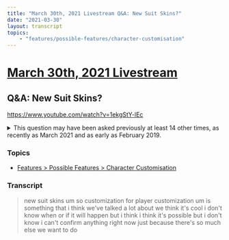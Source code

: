 ```yaml
---
title: "March 30th, 2021 Livestream Q&A: New Suit Skins?"
date: "2021-03-30"
layout: transcript
topics:
    - "features/possible-features/character-customisation"
---
```

# [March 30th, 2021 Livestream](../2021-03-30.md)
## Q&A: New Suit Skins?
https://www.youtube.com/watch?v=1ekgStY-lEc
<details>
<summary>This question may have been asked previously at least 14 other times, as recently as March 2021 and as early as February 2019.</summary>

* [March 9th, 2021 Livestream Q&A: Will there be at some point Character Customisation?](./yt-fy4_awSdvk0.md) [https://www.youtube.com/watch?v=fy4_awSdvk0](https://www.youtube.com/watch?v=fy4_awSdvk0)
* [February 9th, 2021 Livestream Q&A: When will we be able to get different character customisations?](./yt-x55_Zt2OLQ4.md) [https://www.youtube.com/watch?v=x55_Zt2OLQ4](https://www.youtube.com/watch?v=x55_Zt2OLQ4)
* [January 12th, 2021 Livestream Q&A: New skins?](./yt--IYD97gEt4w.md) [https://www.youtube.com/watch?v=-IYD97gEt4w](https://www.youtube.com/watch?v=-IYD97gEt4w)
* [December 17th, 2020 Q&A: Character customization?](./yt--JXPsTlJIiI,911.9110000000001,928.7611666666667.md) [https://youtube.com/embed/-JXPsTlJIiI?autoplay=1&start=911&end=929](https://youtube.com/embed/-JXPsTlJIiI?autoplay=1&start=911&end=929)
* December 15th, 2020 Livestream Q&A: Are we adding new skins? [https://www.youtube.com/watch?v=w2zJd6F1Udw](https://www.youtube.com/watch?v=w2zJd6F1Udw)
* [October 20th, 2020 Livestream Q&A: Are there plans for Character Customisation?](./yt-LAR8rVCHVmw.md) [https://www.youtube.com/watch?v=LAR8rVCHVmw](https://www.youtube.com/watch?v=LAR8rVCHVmw)
* [September 8th, 2020 Livestream Q&A: Are you going to be able to change characters?](./yt-GymA7otvYYo.md) [https://www.youtube.com/watch?v=GymA7otvYYo](https://www.youtube.com/watch?v=GymA7otvYYo)
* [September 8th, 2020 Livestream Q&A: Cosmetics for the Pioneer or even Lizard Doggo?](./yt-wFKmvfIOuCY.md) [https://www.youtube.com/watch?v=wFKmvfIOuCY](https://www.youtube.com/watch?v=wFKmvfIOuCY)
* [August 25th, 2020 Livestream Q&A: Let me personalise my character?](./yt-QyKyNbHPaHg.md) [https://www.youtube.com/watch?v=QyKyNbHPaHg](https://www.youtube.com/watch?v=QyKyNbHPaHg)
* August 25th, 2020 Livestream Q&A: Let me personalise my character? [https://clips.twitch.tv/CharmingRespectfulFlyFUNgineer](https://clips.twitch.tv/CharmingRespectfulFlyFUNgineer)
* August 18th, 2020 Livestream Q&A: Additional Suit Variations in the Coupon Shop ? [https://clips.twitch.tv/CourteousMotionlessWrenMcaT](https://clips.twitch.tv/CourteousMotionlessWrenMcaT)
* [June 8th, 2020 Livestream Q&A: Player skin customisation?](./yt-oJzUWOdpQ5o.md) [https://www.youtube.com/watch?v=oJzUWOdpQ5o](https://www.youtube.com/watch?v=oJzUWOdpQ5o)
* [May 15th, 2020 Q&A: Customisation of our characters?](./yt-NlIVwoRqjVk,987.6199666666666,994.1932.md) [https://youtube.com/embed/NlIVwoRqjVk?autoplay=1&start=987&end=995](https://youtube.com/embed/NlIVwoRqjVk?autoplay=1&start=987&end=995)
* [February 6th, 2019 Livestream Q&A: Will there be any cosmetics available?](./yt-Dtm6xIj-wM4,3923.903388,3977.117038.md) [https://youtube.com/embed/Dtm6xIj-wM4?autoplay=1&start=3923&end=3978](https://youtube.com/embed/Dtm6xIj-wM4?autoplay=1&start=3923&end=3978)
</details>


### Topics
* [Features > Possible Features > Character Customisation](../topics/features/possible-features/character-customisation.md)

### Transcript

> new suit skins um so customization for player customization um is something that i think we've talked a lot about we think it's cool i don't know when or if it will happen but i think i think it's possible but i don't know i can't confirm anything right now just because there's so much else we want to do
